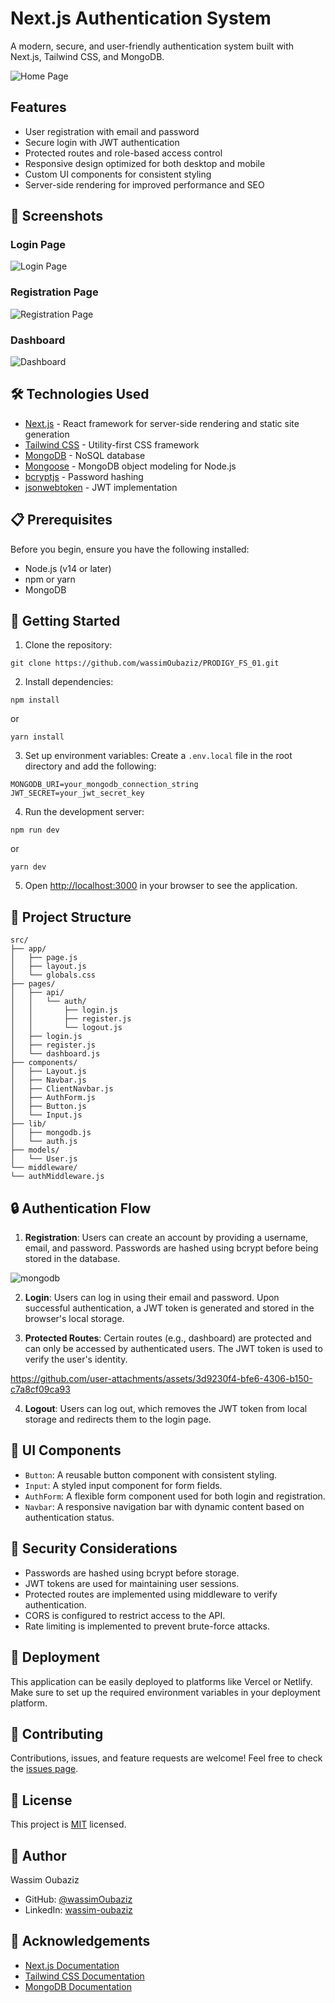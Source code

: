 # Next.js Authentication System

A modern, secure, and user-friendly authentication system built with Next.js, Tailwind CSS, and MongoDB.

![Home Page](images/home-page.png)

## Features

- User registration with email and password
- Secure login with JWT authentication
- Protected routes and role-based access control
- Responsive design optimized for both desktop and mobile
- Custom UI components for consistent styling
- Server-side rendering for improved performance and SEO

## 📸 Screenshots

### Login Page

![Login Page](images/login-page.png)

### Registration Page

![Registration Page](images/register-page.png)

### Dashboard

![Dashboard](images/dashboard.png)

## 🛠️ Technologies Used

- [Next.js](https://nextjs.org/) - React framework for server-side rendering and static site generation
- [Tailwind CSS](https://tailwindcss.com/) - Utility-first CSS framework
- [MongoDB](https://www.mongodb.com/) - NoSQL database
- [Mongoose](https://mongoosejs.com/) - MongoDB object modeling for Node.js
- [bcryptjs](https://github.com/dcodeIO/bcrypt.js/) - Password hashing
- [jsonwebtoken](https://github.com/auth0/node-jsonwebtoken) - JWT implementation

## 📋 Prerequisites

Before you begin, ensure you have the following installed:

- Node.js (v14 or later)
- npm or yarn
- MongoDB

## 🚀 Getting Started

1. Clone the repository:

```
git clone https://github.com/wassimOubaziz/PRODIGY_FS_01.git
```

2. Install dependencies:

```
npm install
```

or

```
yarn install
```

3. Set up environment variables:
   Create a `.env.local` file in the root directory and add the following:

```
MONGODB_URI=your_mongodb_connection_string
JWT_SECRET=your_jwt_secret_key
```

4. Run the development server:

```
npm run dev
```

or

```
yarn dev
```

5. Open [http://localhost:3000](http://localhost:3000) in your browser to see the application.

## 📁 Project Structure

```
src/
├── app/
│   ├── page.js
│   ├── layout.js
│   └── globals.css
├── pages/
│   ├── api/
│   │   └── auth/
│   │       ├── login.js
│   │       ├── register.js
│   │       └── logout.js
│   ├── login.js
│   ├── register.js
│   └── dashboard.js
├── components/
│   ├── Layout.js
│   ├── Navbar.js
│   ├── ClientNavbar.js
│   ├── AuthForm.js
│   ├── Button.js
│   └── Input.js
├── lib/
│   ├── mongodb.js
│   └── auth.js
├── models/
│   └── User.js
└── middleware/
└── authMiddleware.js
```

## 🔒 Authentication Flow

1. **Registration**: Users can create an account by providing a username, email, and password. Passwords are hashed using bcrypt before being stored in the database.

![mongodb](images/mongodb.png)

2. **Login**: Users can log in using their email and password. Upon successful authentication, a JWT token is generated and stored in the browser's local storage.

3. **Protected Routes**: Certain routes (e.g., dashboard) are protected and can only be accessed by authenticated users. The JWT token is used to verify the user's identity.

https://github.com/user-attachments/assets/3d9230f4-bfe6-4306-b150-c7a8cf09ca93



4. **Logout**: Users can log out, which removes the JWT token from local storage and redirects them to the login page.

## 🎨 UI Components

- `Button`: A reusable button component with consistent styling.
- `Input`: A styled input component for form fields.
- `AuthForm`: A flexible form component used for both login and registration.
- `Navbar`: A responsive navigation bar with dynamic content based on authentication status.

## 🔐 Security Considerations

- Passwords are hashed using bcrypt before storage.
- JWT tokens are used for maintaining user sessions.
- Protected routes are implemented using middleware to verify authentication.
- CORS is configured to restrict access to the API.
- Rate limiting is implemented to prevent brute-force attacks.

## 🚀 Deployment

This application can be easily deployed to platforms like Vercel or Netlify. Make sure to set up the required environment variables in your deployment platform.

## 🤝 Contributing

Contributions, issues, and feature requests are welcome! Feel free to check the [issues page](https://github.com/wassimOubaziz/PRODIGY_FS_01/issues).

## 📝 License

This project is [MIT](https://github.com/wassimOubaziz/PRODIGY_FS_01?tab=MIT-1-ov-file) licensed.

## 👤 Author

Wassim Oubaziz

- GitHub: [@wassimOubaziz](https://github.com/wassimOubaziz)
- LinkedIn: [wassim-oubaziz](https://www.linkedin.com/in/wassim-oubaziz/)

## 🙏 Acknowledgements

- [Next.js Documentation](https://nextjs.org/docs)
- [Tailwind CSS Documentation](https://tailwindcss.com/docs)
- [MongoDB Documentation](https://docs.mongodb.com/)
